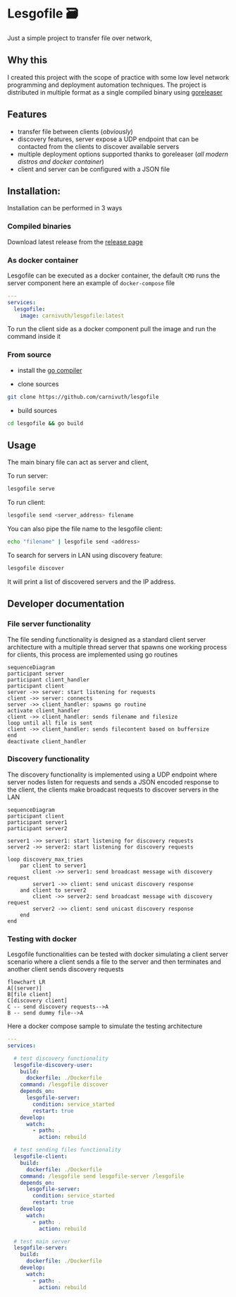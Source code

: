 # Lesgofile 🗃️

Just a simple project to transfer file over network,

## Why this

I created this project with the scope of practice with some low level network programming and deployment automation techniques.
The project is distributed in multiple format as a single compiled binary using [goreleaser](https://goreleaser.com/)

## Features

- transfer file between clients (*obviously*)
- discovery features, server expose a UDP endpoint that can be contacted from the clients to discover available servers
- multiple deployment options supported thanks to goreleaser (*all modern distros and docker container*)
- client and server can be configured with a JSON file

## Installation:

Installation can be performed in 3 ways

### Compiled binaries

Download latest release from the [release page](https://github.com/carnivuth/lesgofile/releases/latest)

### As docker container

Lesgofile can be executed as a docker container, the default `CMD` runs the server component here an example of `docker-compose` file

```yaml
---
services:
  lesgofile:
    image: carnivuth/lesgofile:latest
```

To run the client side as a docker component pull the image and run the command inside it


### From source

- install the [go compiler](https://go.dev/doc/install)

- clone sources

```bash
git clone https://github.com/carnivuth/lesgofile
```

- build sources

```bash
cd lesgofile && go build
```

## Usage

The main binary file can act as server and client,

To run server:

```bash
lesgofile serve
```

To run client:

```bash
lesgofile send <server_address> filename
```

You can also pipe the file name to the lesgofile client:

```bash
echo "filename" | lesgofile send <address>
```

To search for servers in LAN using discovery feature:

```bash
lesgofile discover
```

It will print a list of discovered servers and the IP address.

## Developer documentation

### File server functionality

The file sending functionality is designed as a standard client server architecture with a multiple thread server that spawns one working process for clients, this process are implemented using go routines

```mermaid
sequenceDiagram
participant server
participant client_handler
participant client
server ->> server: start listening for requests
client ->> server: connects
server ->> client_handler: spawns go routine
activate client_handler
client ->> client_handler: sends filename and filesize
loop until all file is sent
client ->> client_handler: sends filecontent based on buffersize
end
deactivate client_handler
```

### Discovery functionality

The discovery functionality is implemented using a UDP endpoint where server nodes listen for requests and sends a JSON encoded response to the client, the clients make broadcast requests to discover servers in the LAN

```mermaid
sequenceDiagram
participant client
participant server1
participant server2

server1 ->> server1: start listening for discovery requests
server2 ->> server2: start listening for discovery requests

loop discovery_max_tries
    par client to server1
        client ->> server1: send broadcast message with discovery request
        server1 ->> client: send unicast discovery response
    and client to server2
        client ->> server2: send broadcast message with discovery request
        server2 ->> client: send unicast discovery response
    end
end
```


### Testing with docker

Lesgofile functionalities can be tested with docker simulating a client server scenario where a client sends a file to the server and then terminates and another client sends discovery requests

```mermaid
flowchart LR
A[(server)]
B[file client]
C[discovery client]
C -- send discovery requests-->A
B -- send dummy file-->A
```

Here a docker compose sample to simulate the testing architecture

```yaml
---
services:

  # test discovery functionality
  lesgofile-discovery-user:
    build:
      dockerfile: ./Dockerfile
    command: /lesgofile discover
    depends_on:
      lesgofile-server:
        condition: service_started
        restart: true
    develop:
      watch:
        - path: .
          action: rebuild

  # test sending files functionality
  lesgofile-client:
    build:
      dockerfile: ./Dockerfile
    command: /lesgofile send lesgofile-server /lesgofile
    depends_on:
      lesgofile-server:
        condition: service_started
        restart: true
    develop:
      watch:
        - path: .
          action: rebuild

  # test main server
  lesgofile-server:
    build:
      dockerfile: ./Dockerfile
    develop:
      watch:
        - path: .
          action: rebuild
```
